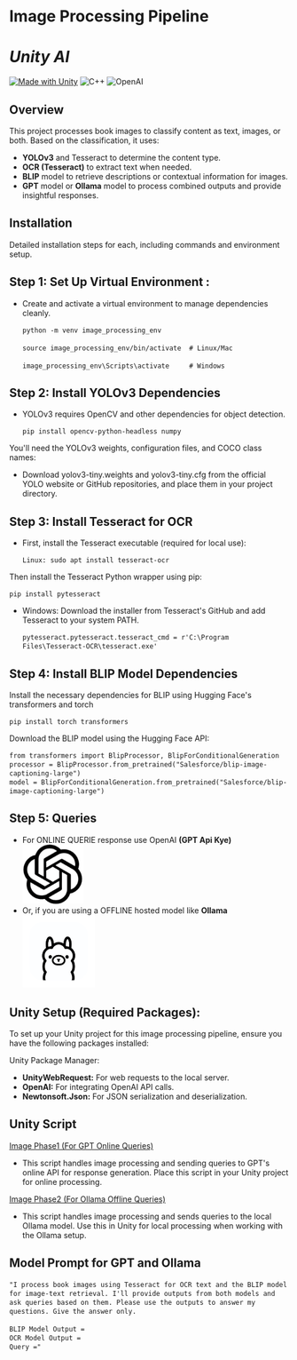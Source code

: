 # Image Processing Pipeline

# _Unity AI_

[![Made with Unity](https://img.shields.io/badge/Made%20with-Unity-57b9d3.svg?style=for-the-badge&logo=unity)](https://unity3d.com) ![C++](https://img.shields.io/badge/c++-%2300599C.svg?style=for-the-badge&logo=c%2B%2B&logoColor=white) ![OpenAI](https://img.shields.io/badge/OpenAI-%23000000.svg?style=for-the-badge&logo=openai&logoColor=white)

## Overview

This project processes book images to classify content as text, images, or both. Based on the classification, it uses:

- **YOLOv3** and Tesseract to determine the content type.
- **OCR (Tesseract)** to extract text when needed.
- **BLIP** model to retrieve descriptions or contextual information for images.
- **GPT** model or **Ollama** model to process combined outputs and provide insightful responses.

## Installation
Detailed installation steps for each, including commands and environment setup.

## Step 1: Set Up Virtual Environment : 
- Create and activate a virtual environment to manage dependencies cleanly.

      python -m venv image_processing_env

      source image_processing_env/bin/activate  # Linux/Mac

      image_processing_env\Scripts\activate     # Windows


## Step 2: Install YOLOv3 Dependencies
- YOLOv3 requires OpenCV and other dependencies for object detection.

      pip install opencv-python-headless numpy
You'll need the YOLOv3 weights, configuration files, and COCO class names:

- Download yolov3-tiny.weights and yolov3-tiny.cfg from the official YOLO website or GitHub repositories, and place them in your project directory.

## Step 3: Install Tesseract for OCR
- First, install the Tesseract executable (required for local use):

      Linux: sudo apt install tesseract-ocr

Then install the Tesseract Python wrapper using pip:

    pip install pytesseract

- Windows: Download the installer from Tesseract's GitHub and add Tesseract to your system PATH.

      pytesseract.pytesseract.tesseract_cmd = r'C:\Program Files\Tesseract-OCR\tesseract.exe'

## Step 4: Install BLIP Model Dependencies
Install the necessary dependencies for BLIP using Hugging Face's transformers and torch

    pip install torch transformers

Download the BLIP model using the Hugging Face API:

    from transformers import BlipProcessor, BlipForConditionalGeneration
    processor = BlipProcessor.from_pretrained("Salesforce/blip-image-captioning-large")
    model = BlipForConditionalGeneration.from_pretrained("Salesforce/blip-image-captioning-large")

## Step 5: Queries

- For ONLINE QUERIE response use OpenAI **(GPT Api Kye)**
  <img src="./Images/open ai.png" alt="View" width="110"/>
- Or, if you are using a OFFLINE hosted model like **Ollama**
  <img src="./Images/ollama.png" alt="View" width="130"/>

## Unity Setup (Required Packages):

To set up your Unity project for this image processing pipeline, ensure you have the following packages installed:

Unity Package Manager:

- **UnityWebRequest:** For web requests to the local server.
- **OpenAI:** For integrating OpenAI API calls.
- **Newtonsoft.Json:** For JSON serialization and deserialization.

## Unity Script

[Image Phase1 (For GPT Online Queries)](Unity%20Script/ImagePhase1.cs)

- This script handles image processing and sending queries to GPT's online API for response generation. Place this script in your Unity project for online processing.

[Image Phase2 (For Ollama Offline Queries)](Unity%20Script/Image%20Phase2.cs)

- This script handles image processing and sends queries to the local Ollama model. Use this in Unity for local processing when working with the Ollama setup.

## Model Prompt for GPT and Ollama 
    "I process book images using Tesseract for OCR text and the BLIP model for image-text retrieval. I'll provide outputs from both models and ask queries based on them. Please use the outputs to answer my questions. Give the answer only.

    BLIP Model Output = 
    OCR Model Output = 
    Query ="

